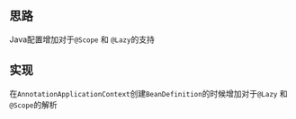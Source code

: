## 思路
Java配置增加对于`@Scope` 和 `@Lazy`的支持

## 实现
在`AnnotationApplicationContext`创建`BeanDefinition`的时候增加对于`@Lazy` 和 `@Scope`的解析